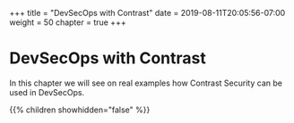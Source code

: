 +++
title = "DevSecOps with Contrast"
date = 2019-08-11T20:05:56-07:00
weight = 50
chapter = true
+++

# DevSecOps with Contrast
<p style='text-align: left;'>
In this chapter we will see on real examples how Contrast Security can be used in DevSecOps.
</p>
{{% children showhidden="false" %}}